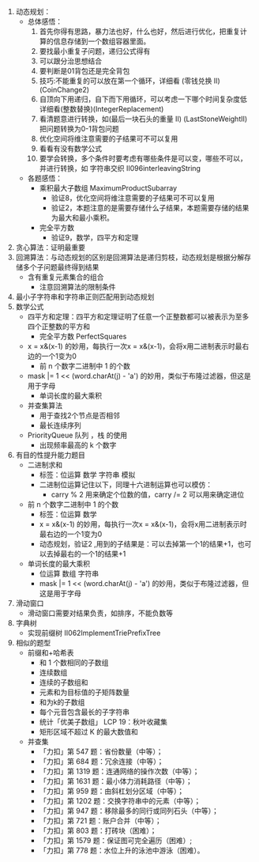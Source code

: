 1. 动态规划：
   - 总体感悟：
     1. 首先你得有思路，暴力法也好，什么也好，然后进行优化，把重复计算的信息存储到一个数组容器里面。
     2. 要找最小重复子问题，递归公式得有
     3. 可以跟分治思想结合
     4. 要判断是01背包还是完全背包
     5. 技巧:不能重复的可以放在第一个循环，详细看 (零钱兑换 II)(CoinChange2) 
     6. 自顶向下用递归，自下而下用循环，可以考虑一下哪个时间复杂度低 详细看(整数替换)(IntegerReplacement)
     7. 看清题意进行转换，如(最后一块石头的重量 II) (LastStoneWeightII) 把问题转换为0-1背包问题
     8. 优化空间将维注意需要的子结果可不可以复用
     9. 看看有没有数学公式
     10. 要学会转换，多个条件时要考虑有哪些条件是可以变，哪些不可以，并进行转换，如 字符串交织 II096interleavingString
   - 各题感悟：
     - 乘积最大子数组 MaximumProductSubarray
        - 验证8，优化空间将维注意需要的子结果可不可以复用
        - 验证2，本题注意的是需要存储什么子结果，本题需要存储的结果为最大和最小乘积。
     - 完全平方数
        - 验证9，数学，四平方和定理
2. 贪心算法：证明最重要
3. 回溯算法：与动态规划的区别是回溯算法是递归剪枝，动态规划是根据分解存储多个子问题最终得到结果
   - 含有重复元素集合的组合
     - 注意回溯算法的限制条件
4. 最小子字符串和字符串正则匹配用到动态规划
5. 数学公式
   - 四平方和定理：四平方和定理证明了任意一个正整数都可以被表示为至多四个正整数的平方和
     - 完全平方数 PerfectSquares
   - x = x&(x-1) 的妙用，每执行一次x = x&(x-1)，会将x用二进制表示时最右边的一个1变为0
     - 前 n 个数字二进制中 1 的个数
   - mask |= 1 << (word.charAt(j) - 'a') 的妙用，类似于布隆过滤器，但这是用于字母
     - 单词长度的最大乘积
   - 并查集算法
     - 用于查找2个节点是否相邻
     - 最长连续序列
   - PriorityQueue 队列 ，栈 的使用
     - 出现频率最高的 k 个数字
6. 有目的性提升能力题目
   - 二进制求和
     - 标签：位运算 数学 字符串 模拟
     - 二进制位运算记住以下，同理十六进制运算也可以模仿：
       - carry % 2  用来确定个位数的值，carry /= 2 可以用来确定进位
   - 前 n 个数字二进制中 1 的个数
     - 标签：位运算 数学 
     - x = x&(x-1) 的妙用，每执行一次x = x&(x-1)，会将x用二进制表示时最右边的一个1变为0
     - 动态规划，验证2 ,用到的子结果是：可以去掉第一个1的结果+1，也可以去掉最右的一个1的结果+1
   - 单词长度的最大乘积
     - 位运算 数组 字符串
     - mask |= 1 << (word.charAt(j) - 'a') 的妙用，类似于布隆过滤器，但这是用于字母
7. 滑动窗口
   - 滑动窗口需要对结果负责，如排序，不能负数等
8. 字典树
   - 实现前缀树 II062ImplementTriePrefixTree
9. 相似的题型
    - 前缀和+哈希表
      - 和 1 个数相同的子数组
      - 连续数组
      - 连续的子数组和
      - 元素和为目标值的子矩阵数量
      - 和为k的子数组
      - 每个元音包含最长的子字符串
      - 统计「优美子数组」 LCP 19：秋叶收藏集
      - 矩形区域不超过 K 的最大数值和
    - 并查集
      - 「力扣」第 547 题：省份数量（中等）；
      - 「力扣」第 684 题：冗余连接（中等）；
      -  「力扣」第 1319 题：连通网络的操作次数（中等）；
      -  「力扣」第 1631 题：最小体力消耗路径（中等）；
      -  「力扣」第 959 题：由斜杠划分区域（中等）；
      -  「力扣」第 1202 题：交换字符串中的元素（中等）；
      -  「力扣」第 947 题：移除最多的同行或同列石头（中等）；
      -  「力扣」第 721 题：账户合并（中等）；
      -  「力扣」第 803 题：打砖块（困难）；
      -  「力扣」第 1579 题：保证图可完全遍历（困难）;
      -  「力扣」第 778 题：水位上升的泳池中游泳（困难）。
